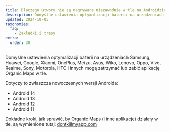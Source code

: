 ```yaml
---
title: Dlaczego utwory nie są nagrywane niezawodnie w tle na Androidzie?
description: Domyślne ustawienia optymalizacji baterii na urządzeniach Samsung, Huawei, Google, Xiaomi, OnePlus, Meizu, Asus, Wiko, Lenovo, Oppo, Vivo, Realme, Sony, Motorola, HTC i innych mogą zatrzymać lub zabić aplikację Organic Maps w tle.
updated: 2024-10-05
taxonomies:
  faq:
    - Zakładki i trasy
extra:
  order: 30
---
```


Domyślne ustawienia optymalizacji baterii na urządzeniach Samsung, Huawei, Google, Xiaomi, OnePlus, Meizu, Asus, Wiko, Lenovo, Oppo, Vivo, Realme, Sony, Motorola, HTC i innych mogą zatrzymać lub zabić aplikację Organic Maps w tle.

Dotyczy to zwłaszcza nowoczesnych wersji Androida:

- Android 14
- Android 13
- Android 12
- Android 11

Dokładne kroki, jak sprawić, by Organic Maps (i inne aplikacje) działały w tle, są wymienione tutaj: [dontkillmyapp.com](https://dontkillmyapp.com)
